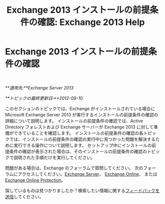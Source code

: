 ﻿---
title: 'Exchange 2013 インストールの前提条件の確認: Exchange 2013 Help'
TOCTitle: Exchange 2013 インストールの前提条件の確認
ms:assetid: 3b232ad3-01b1-4cdb-88c9-006bdc660f72
ms:mtpsurl: https://technet.microsoft.com/ja-jp/library/JJ150508(v=EXCHG.150)
ms:contentKeyID: 48269377
ms.date: 04/24/2018
mtps_version: v=EXCHG.150
ms.translationtype: HT
---

# Exchange 2013 インストールの前提条件の確認

 

_**適用先:**Exchange Server 2013_

_**トピックの最終更新日:**2012-09-10_

このセクションのトピックでは、Exchange がインストールされている場合に Microsoft Exchange Server 2013 が実行するインストールの前提条件の確認の詳細について説明します。 インストールの前提条件の確認では、Active Directory フォレストおよび Exchange サーバーが Exchange 2013 に対して準備ができていることを確認します。 インストールの前提条件の確認の各トピックでは、インストールの前提条件の確認の実行中に見つかった問題を解決するために実行できる操作について説明します。 セットアップ中にインストールの前提条件の確認が表示された場合は、そのインストールの前提条件の確認のトピックで説明された手順だけを実行してください。

問題がある場合は、Exchange のフォーラムで質問してください。 次のフォーラムにアクセスしてください。[Exchange Server](https://go.microsoft.com/fwlink/p/?linkid=60612)、 [Exchange Online](https://go.microsoft.com/fwlink/p/?linkid=267542)、 または [Exchange Online Protection](https://go.microsoft.com/fwlink/p/?linkid=285351)。

探しているものは見つかりましたか？検索したい情報に関する[フィードバックを送信](mailto:exsetuphelpfeedback@microsoft.com?subject=exchange%202013%20setup%20help%20feedback)してください。

